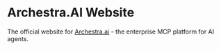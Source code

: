 # Archestra.AI Website

The official website for [Archestra.ai](https://archestra.ai) - the enterprise MCP platform for AI agents.

